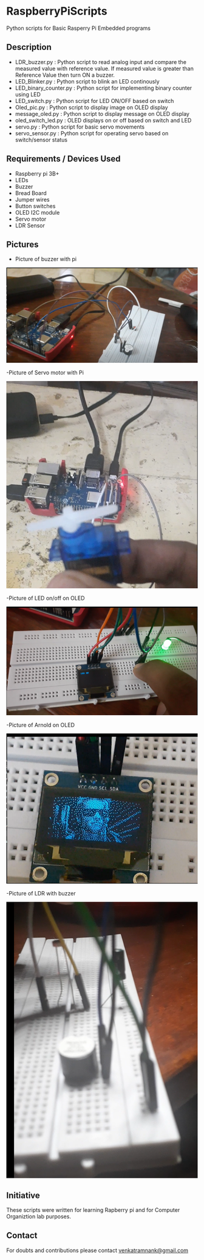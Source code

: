 # RaspberryPiScripts
Python scripts for  Basic Rasperry Pi Embedded programs

## Description
- LDR_buzzer.py : Python script to read analog input and compare the measured value with reference value. If measured value is greater than Reference Value then turn ON a buzzer.
- LED_Blinker.py : Python script to blink an LED continously
- LED_binary_counter.py : Python script for implementing binary counter using LED
- LED_switch.py : Python script for LED ON/OFF based on switch
- Oled_pic.py : Python script to display image on OLED display
- message_oled.py : Python script to display message on OLED display
- oled_switch_led.py : OLED displays on or off based on switch and LED
- servo.py : Python script for basic servo movements
- servo_sensor.py : Python script for operating servo based on switch/sensor status

## Requirements / Devices Used
- Raspberry pi 3B+
- LEDs
- Buzzer
- Bread Board
- Jumper wires
- Button switches
- OLED I2C module
- Servo motor
- LDR Sensor

## Pictures
- Picture of buzzer with pi

<img src='https://github.com/venkatramnank/RaspberryPiScripts/blob/main/Pics/pi_buzzer.PNG'>

-Picture of Servo motor with Pi

<img src='https://github.com/venkatramnank/RaspberryPiScripts/blob/main/Pics/servo_pi.PNG'>

-Picture of LED on/off on OLED

<img src='https://github.com/venkatramnank/RaspberryPiScripts/blob/main/Pics/led_pic_oled.PNG'>

-Picture of Arnold on OLED

<img src='https://github.com/venkatramnank/RaspberryPiScripts/blob/main/Pics/pic_oled_pi.PNG'>

-Picture of LDR with buzzer

<img src='https://github.com/venkatramnank/RaspberryPiScripts/blob/main/Pics/LDR_pi.PNG'>

## Initiative
These scripts were written for learning Rapberry pi and for Computer Organiztion lab purposes.

## Contact
For doubts and contributions please contact venkatramnank@gmail.com
